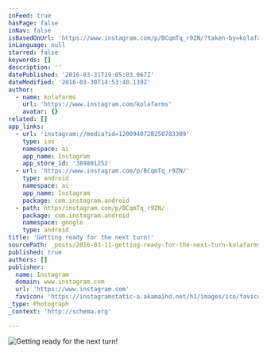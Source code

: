 ```yaml
---
inFeed: true
hasPage: false
inNav: false
isBasedOnUrl: 'https://www.instagram.com/p/BCqmTq_r9ZN/?taken-by=kolafarms'
inLanguage: null
starred: false
keywords: []
description: ''
datePublished: '2016-03-31T19:05:03.067Z'
dateModified: '2016-03-30T14:53:40.139Z'
author:
  - name: kolafarms
    url: 'https://www.instagram.com/kolafarms'
    avatar: {}
related: []
app_links:
  - url: 'instagram://media?id=1200940728250783309'
    type: ios
    namespace: ai
    app_name: Instagram
    app_store_id: '389801252'
  - url: 'https://www.instagram.com/p/BCqmTq_r9ZN/'
    type: android
    namespace: ai
    app_name: Instagram
    package: com.instagram.android
  - path: https/instagram.com/p/BCqmTq_r9ZN/
    package: com.instagram.android
    namespace: google
    type: android
title: 'Getting ready for the next turn!'
sourcePath: _posts/2016-03-11-getting-ready-for-the-next-turn-kolafarms-cannabis-canna.md
published: true
authors: []
publisher:
  name: Instagram
  domain: www.instagram.com
  url: 'https://www.instagram.com'
  favicon: 'https://instagramstatic-a.akamaihd.net/h1/images/ico/favicon.ico/7cdab0872b15.ico'
_type: Photograph
_context: 'http://schema.org'

---
```

![Getting ready for the next turn! ](https://s3-us-west-2.amazonaws.com/the-grid-img/p/41c58d85e450f512be2f78bca772c8d91a5071e8.jpg)